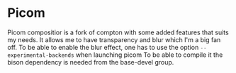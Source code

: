 # Picom
Picom compositior is a fork of compton with some added features that suits my needs.
It allows me to have transparency and blur which I'm a big fan off.
To be able to enable the blur effect, one has to use the option `--experimental-backends` when launching picom
To be able to compile it the bison dependency is needed from the base-devel group.
